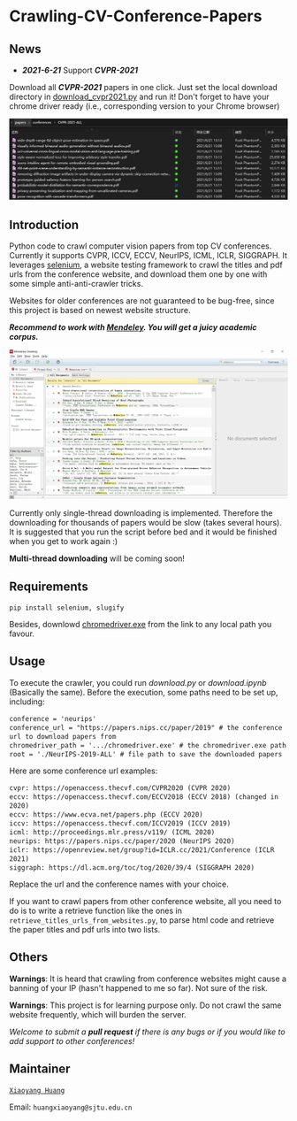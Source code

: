 # Crawling-CV-Conference-Papers

## News

- ***2021-6-21*** Support ***CVPR-2021***

Download all ***CVPR-2021*** papers in one click. Just set the local download directory in [download_cvpr2021.py](./download_cvpr2021.py) and run it! Don't forget to have your chrome driver ready (i.e., corresponding version to your Chrome browser)

![](./figs/cvpr2021_examples.png)

## Introduction

Python code to crawl computer vision papers from top CV conferences. Currently it supports CVPR, ICCV, ECCV, NeurIPS, ICML, ICLR, SIGGRAPH. It leverages [selenium](https://www.selenium.dev/), a website testing framework to crawl the titles and pdf urls from the conference website, and download them one by one with some simple anti-anti-crawler tricks.

Websites for older conferences are not guaranteed to be bug-free, since this project is based on newest website structure.

***Recommend to work with [Mendeley](https://www.mendeley.com/download-desktop-new/). You will get a juicy academic corpus.***

![](./figs/mendeley.jpg)

Currently only single-thread downloading is implemented. Therefore the downloading for thousands of papers would be slow (takes several hours). It is suggested that you run the script before bed and it would be finished when you get to work again :)

**Multi-thread downloading** will be coming soon!

## Requirements
```
pip install selenium, slugify
```
Besides, downlowd [chromedriver.exe](https://chromedriver.chromium.org/downloads) from the link to any local path you favour.

## Usage

To execute the crawler, you could run *download.py* or *download.ipynb* (Basically the same). Before the execution, some paths need to be set up, including:

```
conference = 'neurips'
conference_url = "https://papers.nips.cc/paper/2019" # the conference url to download papers from
chromedriver_path = '.../chromedriver.exe' # the chromedriver.exe path
root = './NeurIPS-2019-ALL' # file path to save the downloaded papers
```

Here are some conference url examples:

```
cvpr: https://openaccess.thecvf.com/CVPR2020 (CVPR 2020)
eccv: https://openaccess.thecvf.com/ECCV2018 (ECCV 2018) (changed in 2020)
eccv: https://www.ecva.net/papers.php (ECCV 2020) 
iccv: https://openaccess.thecvf.com/ICCV2019 (ICCV 2019)
icml: http://proceedings.mlr.press/v119/ (ICML 2020)
neurips: https://papers.nips.cc/paper/2020 (NeurIPS 2020)
iclr: https://openreview.net/group?id=ICLR.cc/2021/Conference (ICLR 2021)
siggraph: https://dl.acm.org/toc/tog/2020/39/4 (SIGGRAPH 2020)
```
Replace the url and the conference names with your choice.

If you want to crawl papers from other conference website, all you need to do is to write a retrieve function like the ones in `retrieve_titles_urls_from_websites.py`, to parse html code and retrieve the paper titles and pdf urls into two lists. 

## Others

**Warnings**: It is heard that crawling from conference websites might cause a banning of your IP (hasn't happened to me so far). Not sure of the risk. 

**Warnings**: This project is for learning purpose only. Do not crawl the same website frequently, which will burden the server.

*Welcome to submit a **pull request** if there is any bugs or if you would like to add support to other conferences!*

## Maintainer

[`Xiaoyang Huang`](https://github.com/seanywang0408) 

Email: `huangxiaoyang@sjtu.edu.cn`

